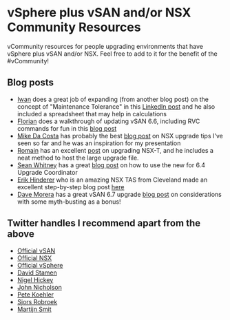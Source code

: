# vSphere plus vSAN and/or NSX Community Resources
vCommunity resources for people upgrading environments that have vSphere plus vSAN and/or NSX. Feel free to add to it for the benefit of the #vCommunity!

## Blog posts 

- [Iwan](https://twitter.com/i1wan) does a great job of expanding (from another blog post) on the concept of "Maintenance Tolerance" in this [LinkedIn post](https://www.linkedin.com/pulse/running-nsx-top-vsan-calculator-google-spreadsheet-iwan-hoogendoorn) and he also included a spreadsheet that may help in calculations  
- [Florian](https://twitter.com/virten) does a walkthrough of updating vSAN 6.6, including RVC commands for fun in this [blog post](https://www.virten.net/2017/04/vmware-vsan-6-6-upgrade-steps/)
- [Mike Da Costa](https://twitter.com/vswitchzero) has probably the best [blog post](https://vswitchzero.com/2018/01/08/ten-tips-for-a-successful-nsx-upgrade/) on NSX upgrade tips I've seen so far and he was an inspiration for my presentation
- [Romain](https://twitter.com/woueb) has an excellent [post](https://cloudmaniac.net/upgrading-to-nsx-t-2-3-1/) on upgrading NSX-T, and he includes a neat method to host the large upgrade file.
- [Sean Whitney](https://twitter.com/seanbwhitney) has a great [blog post](https://www.virtually-limitless.com/nsx/upgrading-nsx-to-6-4-using-the-new-upgrade-coordinator/) on how to use the new for 6.4 Upgrade Coordinator
- [Erik Hinderer](https://twitter.com/erikhinderer) who is an amazing NSX TAS from Cleveland made an excellent step-by-step blog post [here](http://virtuallyread.com/vmware-nsx-6-3-5-upgrade-process-with-step-by-step/)
- [Dave Morera](https://twitter.com/GreatWhiteTec) has a great vSAN 6.7 upgrade [blog post](https://greatwhitetec.com/2018/04/27/vsan-6-7-upgrade-considerations/) on considerations with some myth-busting as a bonus!

## Twitter handles I recommend apart from the above

- [Official vSAN](https://twitter.com/vmwarevsan)
- [Official NSX](https://twitter.com/vmwarensx)
- [Official vSphere](https://twitter.com/VMwarevSphere)
- [David Stamen](https://twitter.com/davidstamen)
- [Nigel Hickey](https://twitter.com/vCenterNerd)
- [John Nicholson](https://twitter.com/Lost_Signal)
- [Pete Koehler](https://twitter.com/vmpete)
- [Sjors Robroek](https://twitter.com/smtrobroek)
- [Martijn Smit](https://twitter.com/smitmartijn)
